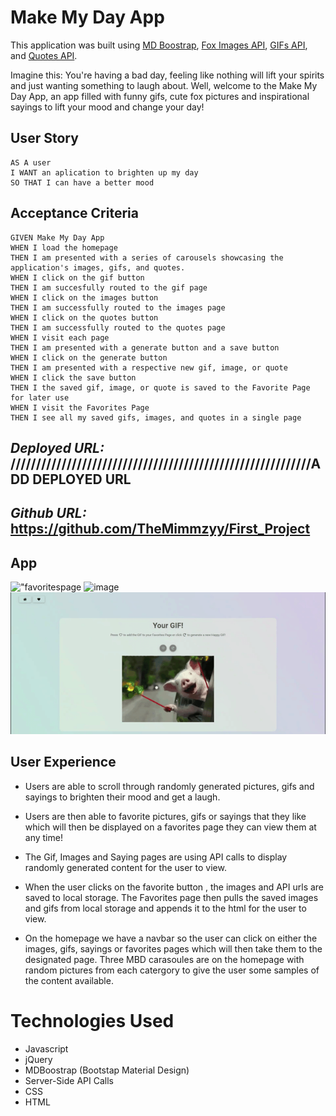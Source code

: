 # **Make My Day App**
This application was built using [MD Boostrap](https://mdbootstrap.com/), [Fox Images API](https://randomfox.ca/floof/), [GIFs API](https://api.giphy.com/v1/gifs/search?q=happy&api_key=SDmOSEvkMENogpqY8E44IlGAsWmz1GAw), and [Quotes API](https://favqs.com/api).


Imagine this: You're having a bad day, feeling like nothing will lift your spirits and just wanting something to laugh about. Well, welcome to the Make My Day App, an app filled with funny gifs, cute fox pictures and inspirational sayings to lift your mood and change your day! 

## User Story

```
AS A user
I WANT an aplication to brighten up my day
SO THAT I can have a better mood
```

## Acceptance Criteria

```
GIVEN Make My Day App
WHEN I load the homepage
THEN I am presented with a series of carousels showcasing the application's images, gifs, and quotes. 
WHEN I click on the gif button
THEN I am succesfully routed to the gif page
WHEN I click on the images button
THEN I am successfully routed to the images page
WHEN I click on the quotes button
THEN I am successfully routed to the quotes page
WHEN I visit each page 
THEN I am presented with a generate button and a save button
WHEN I click on the generate button
THEN I am presented with a respective new gif, image, or quote 
WHEN I click the save button
THEN I the saved gif, image, or quote is saved to the Favorite Page for later use
WHEN I visit the Favorites Page
THEN I see all my saved gifs, images, and quotes in a single page
```


## _Deployed URL:_ ///////////////////////////////////////////////////////////ADD DEPLOYED URL

## _Github URL:_ https://github.com/TheMimmzyy/First_Project


## App



!["favoritespage](https://github.com/TheMimmzyy/First_Project/blob/b6c31a08adfb92a246bb38137b2819aab4e3802e/Favorites/favoritesgif.gif)
![image](https://user-images.githubusercontent.com/78938193/121119674-e3912f80-c7d0-11eb-8bd7-9ac70543988c.png)
!["gifpage"](https://github.com/TheMimmzyy/First_Project/blob/31460d005e7007f9a89cf0dd4599e4f1e71a6286/gifs/GIFSscreenshot.gif)


## User Experience 


* Users are able to scroll through randomly generated pictures, gifs and sayings to brighten their mood and get a laugh.

* Users are then able to favorite pictures, gifs or sayings that they like which will then be displayed on a favorites page they can view them at any time!

* The Gif, Images and Saying pages are using API calls to display randomly generated content for the user to view.

* When the user clicks on the favorite button , the images and API urls are saved to local storage. The Favorites page then pulls the saved images and gifs from local storage and       appends it to the html for the user to view. 

* On the homepage we have a navbar so the user can click on either the images, gifs, sayings or favorites pages which will then take them to the designated page. Three MBD carasoules are on the homepage with random pictures from each catergory to give the user some samples of the content available. 


# Technologies Used

* Javascript
* jQuery
* MDBoostrap (Bootstap Material Design)
* Server-Side API Calls
* CSS
* HTML





